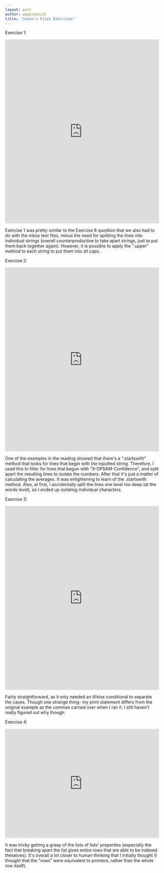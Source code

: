 ```yaml
---
layout: post
author: wagerpascal
title: "Jason's Files Exercises"
---
```


Exercise 1:
<iframe src="https://trinket.io/embed/python/c13b32f7ce" width="100%" height="600" frameborder="0" marginwidth="0" marginheight="0" allowfullscreen></iframe>

Exercise 1 was pretty similar to the Exercise 8 question that we also had to do with the mbox text files, minus the need for splitting 
the lines into individual strings (overall counterproductive to take apart strings, just to put them back together again). However, it 
is possible to apply the ".upper" method to each string to put them into all caps.

Exercise 2:
<iframe src="https://trinket.io/embed/python/5f0f78a0ee" width="100%" height="600" frameborder="0" marginwidth="0" marginheight="0" allowfullscreen></iframe>

One of the examples in the reading showed that there's a ".startswith" method that looks for lines that begin with the inputted string.
Therefore, I used this to filter for lines that begun with "X-DPSAM-Confidence", and split apart the resulting lines to isolate the 
numbers. After that it's just a matter of calculating the averages. It was enlightening to learn of the .startswith method.
Also, at first, I accidentally split the lines one level too deep (at the words level), so I ended up isolating individual characters.

Exercise 3:
<iframe src="https://trinket.io/embed/python/6371471219" width="100%" height="600" frameborder="0" marginwidth="0" marginheight="0" allowfullscreen></iframe>

Fairly straightforward, as it only needed an if/else conditional to separate the cases. Though one strange thing- my print statement
differs from the original example as the commas carried over when I ran it. I still haven't really figured out why though.

Exercise 4:
<iframe src="https://trinket.io/embed/python3/fcaed28a4a" width="100%" height="356" frameborder="0" marginwidth="0" marginheight="0" allowfullscreen></iframe>


It was tricky getting a grasp of the lists of lists' properties (especially the fact that breaking apart the list gives entire rows
that are able to be indexed theselves). It's overall a lot closer to human thinking that I initially thought (I thought that the 
"rows" were equivalent to pointers, rather than the whole row itself).
